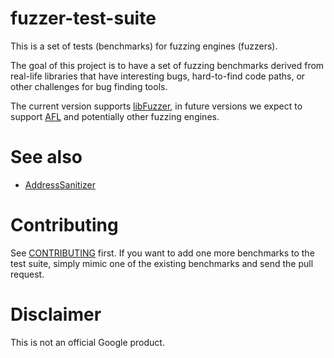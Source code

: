 # fuzzer-test-suite

This is a set of tests (benchmarks) for fuzzing engines (fuzzers).

The goal of this project is to have a set of fuzzing benchmarks derived from real-life
libraries that have interesting bugs, hard-to-find code paths, or other
challenges for bug finding tools.

The current version supports [libFuzzer](http://libFuzzer.info),
in future versions we expect to support [AFL](http://lcamtuf.coredump.cx/afl/)
and potentially other fuzzing engines.

# See also

* [AddressSanitizer](http://clang.llvm.org/docs/AddressSanitizer.html)

# Contributing
See [CONTRIBUTING](CONTRIBUTING) first. 
If you want to add one more benchmarks to the test suite,
simply mimic one of the existing benchmarks and send the pull request. 

# Disclaimer
This is not an official Google product.
